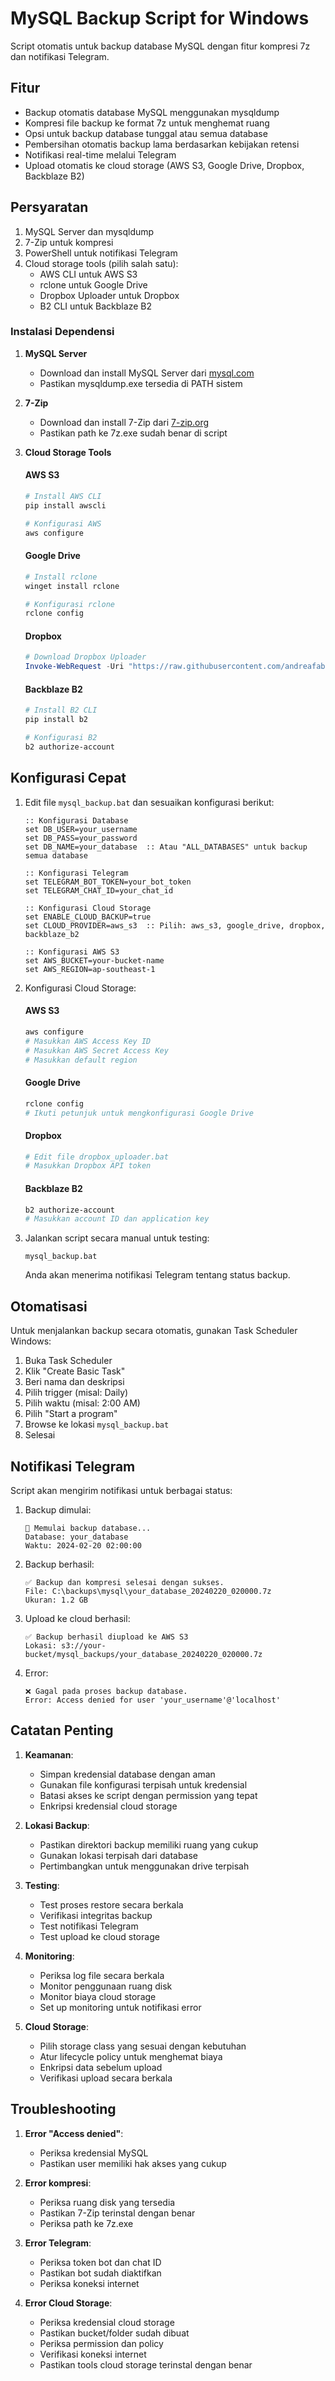 # MySQL Backup Script for Windows

Script otomatis untuk backup database MySQL dengan fitur kompresi 7z dan notifikasi Telegram.

## Fitur

- Backup otomatis database MySQL menggunakan mysqldump
- Kompresi file backup ke format 7z untuk menghemat ruang
- Opsi untuk backup database tunggal atau semua database
- Pembersihan otomatis backup lama berdasarkan kebijakan retensi
- Notifikasi real-time melalui Telegram
- Upload otomatis ke cloud storage (AWS S3, Google Drive, Dropbox, Backblaze B2)

## Persyaratan

1. MySQL Server dan mysqldump
2. 7-Zip untuk kompresi
3. PowerShell untuk notifikasi Telegram
4. Cloud storage tools (pilih salah satu):
   - AWS CLI untuk AWS S3
   - rclone untuk Google Drive
   - Dropbox Uploader untuk Dropbox
   - B2 CLI untuk Backblaze B2

### Instalasi Dependensi

1. **MySQL Server**
   - Download dan install MySQL Server dari [mysql.com](https://dev.mysql.com/downloads/mysql/)
   - Pastikan mysqldump.exe tersedia di PATH sistem

2. **7-Zip**
   - Download dan install 7-Zip dari [7-zip.org](https://7-zip.org/)
   - Pastikan path ke 7z.exe sudah benar di script

3. **Cloud Storage Tools**

   #### AWS S3
   ```powershell
   # Install AWS CLI
   pip install awscli
   
   # Konfigurasi AWS
   aws configure
   ```

   #### Google Drive
   ```powershell
   # Install rclone
   winget install rclone
   
   # Konfigurasi rclone
   rclone config
   ```

   #### Dropbox
   ```powershell
   # Download Dropbox Uploader
   Invoke-WebRequest -Uri "https://raw.githubusercontent.com/andreafabrizi/Dropbox-Uploader/master/dropbox_uploader.bat" -OutFile "dropbox_uploader.bat"
   ```

   #### Backblaze B2
   ```powershell
   # Install B2 CLI
   pip install b2
   
   # Konfigurasi B2
   b2 authorize-account
   ```

## Konfigurasi Cepat

1. Edit file `mysql_backup.bat` dan sesuaikan konfigurasi berikut:

   ```batch
   :: Konfigurasi Database
   set DB_USER=your_username
   set DB_PASS=your_password
   set DB_NAME=your_database  :: Atau "ALL_DATABASES" untuk backup semua database
   
   :: Konfigurasi Telegram
   set TELEGRAM_BOT_TOKEN=your_bot_token
   set TELEGRAM_CHAT_ID=your_chat_id
   
   :: Konfigurasi Cloud Storage
   set ENABLE_CLOUD_BACKUP=true
   set CLOUD_PROVIDER=aws_s3  :: Pilih: aws_s3, google_drive, dropbox, backblaze_b2
   
   :: Konfigurasi AWS S3
   set AWS_BUCKET=your-bucket-name
   set AWS_REGION=ap-southeast-1
   ```

2. Konfigurasi Cloud Storage:

   #### AWS S3
   ```powershell
   aws configure
   # Masukkan AWS Access Key ID
   # Masukkan AWS Secret Access Key
   # Masukkan default region
   ```

   #### Google Drive
   ```powershell
   rclone config
   # Ikuti petunjuk untuk mengkonfigurasi Google Drive
   ```

   #### Dropbox
   ```powershell
   # Edit file dropbox_uploader.bat
   # Masukkan Dropbox API token
   ```

   #### Backblaze B2
   ```powershell
   b2 authorize-account
   # Masukkan account ID dan application key
   ```

3. Jalankan script secara manual untuk testing:
   ```batch
   mysql_backup.bat
   ```
   Anda akan menerima notifikasi Telegram tentang status backup.

## Otomatisasi

Untuk menjalankan backup secara otomatis, gunakan Task Scheduler Windows:

1. Buka Task Scheduler
2. Klik "Create Basic Task"
3. Beri nama dan deskripsi
4. Pilih trigger (misal: Daily)
5. Pilih waktu (misal: 2:00 AM)
6. Pilih "Start a program"
7. Browse ke lokasi `mysql_backup.bat`
8. Selesai

## Notifikasi Telegram

Script akan mengirim notifikasi untuk berbagai status:

1. Backup dimulai:
   ```
   🔄 Memulai backup database...
   Database: your_database
   Waktu: 2024-02-20 02:00:00
   ```

2. Backup berhasil:
   ```
   ✅ Backup dan kompresi selesai dengan sukses.
   File: C:\backups\mysql\your_database_20240220_020000.7z
   Ukuran: 1.2 GB
   ```

3. Upload ke cloud berhasil:
   ```
   ✅ Backup berhasil diupload ke AWS S3
   Lokasi: s3://your-bucket/mysql_backups/your_database_20240220_020000.7z
   ```

4. Error:
   ```
   ❌ Gagal pada proses backup database.
   Error: Access denied for user 'your_username'@'localhost'
   ```

## Catatan Penting

1. **Keamanan**:
   - Simpan kredensial database dengan aman
   - Gunakan file konfigurasi terpisah untuk kredensial
   - Batasi akses ke script dengan permission yang tepat
   - Enkripsi kredensial cloud storage

2. **Lokasi Backup**:
   - Pastikan direktori backup memiliki ruang yang cukup
   - Gunakan lokasi terpisah dari database
   - Pertimbangkan untuk menggunakan drive terpisah

3. **Testing**:
   - Test proses restore secara berkala
   - Verifikasi integritas backup
   - Test notifikasi Telegram
   - Test upload ke cloud storage

4. **Monitoring**:
   - Periksa log file secara berkala
   - Monitor penggunaan ruang disk
   - Monitor biaya cloud storage
   - Set up monitoring untuk notifikasi error

5. **Cloud Storage**:
   - Pilih storage class yang sesuai dengan kebutuhan
   - Atur lifecycle policy untuk menghemat biaya
   - Enkripsi data sebelum upload
   - Verifikasi upload secara berkala

## Troubleshooting

1. **Error "Access denied"**:
   - Periksa kredensial MySQL
   - Pastikan user memiliki hak akses yang cukup

2. **Error kompresi**:
   - Periksa ruang disk yang tersedia
   - Pastikan 7-Zip terinstal dengan benar
   - Periksa path ke 7z.exe

3. **Error Telegram**:
   - Periksa token bot dan chat ID
   - Pastikan bot sudah diaktifkan
   - Periksa koneksi internet

4. **Error Cloud Storage**:
   - Periksa kredensial cloud storage
   - Pastikan bucket/folder sudah dibuat
   - Periksa permission dan policy
   - Verifikasi koneksi internet
   - Pastikan tools cloud storage terinstal dengan benar
